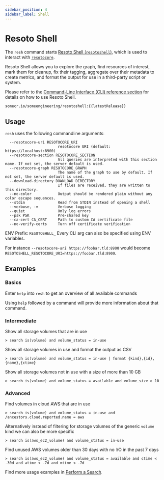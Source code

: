 ```yaml
---
sidebar_position: 4
sidebar_label: Shell
---
```


# Resoto Shell

The `resh` command starts [Resoto Shell (`resotoshell`)](https://github.com/someengineering/resoto/tree/main/resotoshell), which is used to interact with [`resotocore`](./core.md).

Resoto Shell allows you to explore the graph, find resources of interest, mark them for cleanup, fix their tagging, aggregate over their metadata to create metrics, and format the output for use in a third-party script or system.

Please refer to the [Command-Line Interface (CLI) reference section](../../reference/cli/index.md) for details on how to use Resoto Shell.

```bash title="Resoto Shell Docker image"
somecr.io/someengineering/resotoshell:{{latestRelease}}
```

## Usage

`resh` uses the following commandline arguments:

```
  --resotocore-uri RESOTOCORE_URI
                        resotocore URI (default: https://localhost:8900)
  --resotocore-section RESOTOCORE_SECTION
                        All queries are interpreted with this section name. If not set, the server default is used.
  --resotocore-graph RESOTOCORE_GRAPH
                        The name of the graph to use by default. If not set, the server default is used.
  --download-directory DOWNLOAD_DIRECTORY
                        If files are received, they are written to this directory.
  --no-color            Output should be rendered plain without any color escape sequences.
  --stdin               Read from STDIN instead of opening a shell
  --verbose, -v         Verbose logging
  --quiet               Only log errors
  --psk PSK             Pre-shared key
  --ca-cert CA_CERT     Path to custom CA certificate file
  --no-verify-certs     Turn off certificate verification
```

ENV Prefix: `RESOTOSHELL_` Every CLI arg can also be specified using ENV variables.

For instance `--resotocore-uri https://foobar.tld:8900` would become `RESOTOSHELL_RESOTOCORE_URI=https://foobar.tld:8900`.

## Examples

### Basics

Enter `help` into `resh` to get an overview of all available commands

Using `help` followed by a command will provide more information about that command.

### Intermediate

Show all storage volumes that are in use

```
> search is(volume) and volume_status = in-use
```

Show all storage volumes in use and format the output as CSV

```
> search is(volume) and volume_status = in-use | format {kind},{id},{name},{ctime}
```

Show all storage volumes not in use with a size of more than 10 GB

```
> search is(volume) and volume_status = available and volume_size > 10
```

### Advanced

Find volumes in cloud AWS that are in use

```
> search is(volume) and volume_status = in-use and /ancestors.cloud.reported.name = aws
```

Alternatively instead of filtering for storage volumes of the generic `volume` kind we can also be more specific

```
> search is(aws_ec2_volume) and volume_status = in-use
```

Find unused AWS volumes older than 30 days with no I/O in the past 7 days

```
> search is(aws_ec2_volume) and volume_status = available and ctime < -30d and atime < -7d and mtime < -7d
```

Find more usage examples in [Perform a Search](../../getting-started/perform-a-search.md).
